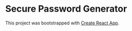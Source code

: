 # Secure Password Generator

This project was bootstrapped with [Create React App](https://github.com/facebook/create-react-app).
